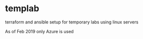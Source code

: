# templab

terraform and ansible setup for temporary labs using linux servers

As of Feb 2019 only Azure is used